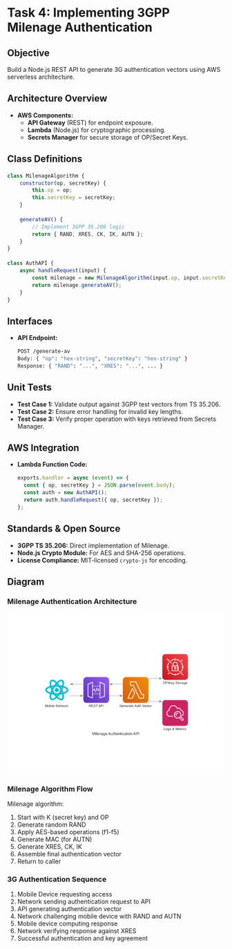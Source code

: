 # Task 4: Implementing 3GPP Milenage Authentication

## Objective
Build a Node.js REST API to generate 3G authentication vectors using AWS serverless architecture.

## Architecture Overview
- **AWS Components:**  
  - **API Gateway** (REST) for endpoint exposure.  
  - **Lambda** (Node.js) for cryptographic processing.  
  - **Secrets Manager** for secure storage of OP/Secret Keys.

## Class Definitions
```javascript
class MilenageAlgorithm {
    constructor(op, secretKey) {
        this.op = op;
        this.secretKey = secretKey;
    }

    generateAV() {
        // Implement 3GPP 35.206 logic
        return { RAND, XRES, CK, IK, AUTN };
    }
}

class AuthAPI {
    async handleRequest(input) {
        const milenage = new MilenageAlgorithm(input.op, input.secretKey);
        return milenage.generateAV();
    }
}
```

## Interfaces
- **API Endpoint:**  
  ```bash
  POST /generate-av
  Body: { "op": "hex-string", "secretKey": "hex-string" }
  Response: { "RAND": "...", "XRES": "...", ... }
  ```

## Unit Tests
- **Test Case 1:** Validate output against 3GPP test vectors from TS 35.206.  
- **Test Case 2:** Ensure error handling for invalid key lengths.
- **Test Case 3:** Verify proper operation with keys retrieved from Secrets Manager.

## AWS Integration
- **Lambda Function Code:**  
  ```javascript
  exports.handler = async (event) => {
    const { op, secretKey } = JSON.parse(event.body);
    const auth = new AuthAPI();
    return auth.handleRequest({ op, secretKey });
  };
  ```


## Standards & Open Source
- **3GPP TS 35.206:** Direct implementation of Milenage.
- **Node.js Crypto Module:** For AES and SHA-256 operations.
- **License Compliance:** MIT-licensed `crypto-js` for encoding.

## Diagram

### Milenage Authentication Architecture
![Milenage Authentication Architecture](milenage_authentication_api.png)

### Milenage Algorithm Flow
Milenage algorithm:
1. Start with K (secret key) and OP
2. Generate random RAND
3. Apply AES-based operations (f1-f5)
4. Generate MAC (for AUTN)
5. Generate XRES, CK, IK
6. Assemble final authentication vector
7. Return to caller

### 3G Authentication Sequence
1. Mobile Device requesting access
2. Network sending authentication request to API
3. API generating authentication vector
4. Network challenging mobile device with RAND and AUTN
5. Mobile device computing response
6. Network verifying response against XRES
7. Successful authentication and key agreement
